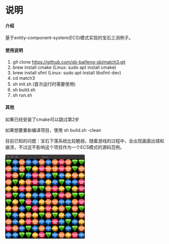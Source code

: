 # 说明

#### 介绍
基于entity-component-system(ECS)模式实现的宝石三消例子。

#### 使用说明

1. git clone https://github.com/sb-baifeng-sb/match3.git
2. brew install cmake (Linux: sudo apt install cmake)
3. brew install sfml (Linux: sudo apt install libsfml-dev)
4. cd match3
5. sh init.sh (首次运行时需要使用)
6. sh build.sh
7. sh run.sh

#### 其他

如果已经安装了cmake可以跳过第2步

如果想要重新编译项目，使用 sh build.sh -clean

目前已知的问题：宝石下落系统比较脆弱，随着游戏的过程中，会出现画面出错和崩溃，不过这不影响这个项目作为一个ECS模式的源码范例。

<img src="./screenshot.jpg" width="50%">
